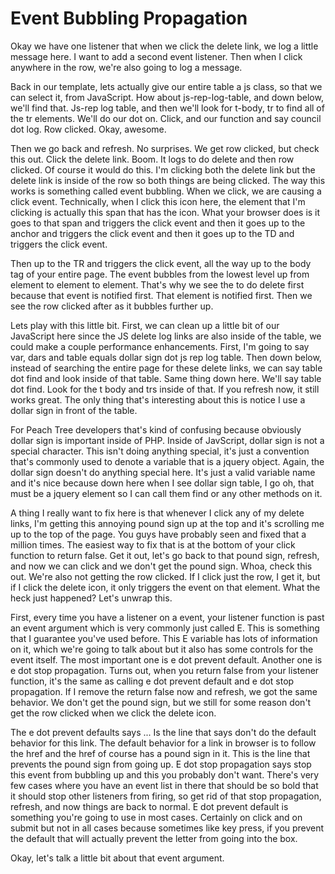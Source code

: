 # Event Bubbling Propagation

Okay we have one listener that when we click the delete link, we log a little message here. I want to add a second event listener. Then when I click anywhere in the row, we're also going to log a message.

Back in our template, lets actually give our entire table a js class, so that we can select it, from JavaScript. How about js-rep-log-table, and down below, we'll find that. Js-rep log table, and then we'll look for t-body, tr to find all of the tr elements. We'll do our dot on. Click, and our function and say council dot log. Row clicked. Okay, awesome.

Then we go back and refresh. No surprises. We get row clicked, but check this out. Click the delete link. Boom. It logs to do delete and then row clicked. Of course it would do this. I'm clicking both the delete link but the delete link is inside of the row so both things are being clicked. The way this works is something called event bubbling. When we click, we are causing a click event. Technically, when I click this icon here, the element that I'm clicking is actually this span that has the icon. What your browser does is it goes to that span and triggers the click event and then it goes up to the anchor and triggers the click event and then it goes up to the TD and triggers the click event.

Then up to the TR and triggers the click event, all the way up to the body tag of your entire page. The event bubbles from the lowest level up from element to element to element. That's why we see the to do delete first because that event is notified first. That element is notified first. Then we see the row clicked after as it bubbles further up.

Lets play with this little bit. First, we can clean up a little bit of our JavaScript here since the JS delete log links are also inside of the table, we could make a couple performance enhancements. First, I'm going to say var, dars and table equals dollar sign dot js rep log table. Then down below, instead of searching the entire page for these delete links, we can say table dot find and look inside of that table. Same thing down here. We'll say table dot find. Look for the t body and trs inside of that. If you refresh now, it still works great. The only thing that's interesting about this is notice I use a dollar sign in front of the table.

For Peach Tree developers that's kind of confusing because obviously dollar sign is important inside of PHP. Inside of JavScript, dollar sign is not a special character. This isn't doing anything special, it's just a convention that's commonly used to denote a variable that is a jquery object. Again, the dollar sign doesn't do anything special here. It's just a valid variable name and it's nice because down here when I see dollar sign table, I go oh, that must be a jquery element so I can call them find or any other methods on it.

A thing I really want to fix here is that whenever I click any of my delete links, I'm getting this annoying pound sign up at the top and it's scrolling me up to the top of the page. You guys have probably seen and fixed that a million times. The easiest way to fix that is at the bottom of your click function to return false. Get it out, let's go back to that pound sign, refresh, and now we can click and we don't get the pound sign. Whoa, check this out. We're also not getting the row clicked. If I click just the row, I get it, but if I click the delete icon, it only triggers the event on that element. What the heck just happened? Let's unwrap this.

First, every time you have a listener on a event, your listener function is past an event argument which is very commonly just called E. This is something that I guarantee you've used before. This E variable has lots of information on it, which we're going to talk about but it also has some controls for the event itself. The most important one is e dot prevent default. Another one is e dot stop propagation. Turns out, when you return false from your listener function, it's the same as calling e dot prevent default and e dot stop propagation. If I remove the return false now and refresh, we got the same behavior. We don't get the pound sign, but we still for some reason don't get the row clicked when we click the delete icon.

The e dot prevent defaults says ... Is the line that says don't do the default behavior for this link. The default behavior for a link in browser is to follow the href and the href of course has a pound sign in it. This is the line that prevents the pound sign from going up. E dot stop propagation says stop this event from bubbling up and this you probably don't want. There's very few cases where you have an event list in there that should be so bold that it should stop other listeners from firing, so get rid of that stop propagation, refresh, and now things are back to normal. E dot prevent default is something you're going to use in most cases. Certainly on click and on submit but not in all cases because sometimes like key press, if you prevent the default that will actually prevent the letter from going into the box.

Okay, let's talk a little bit about that event argument.
